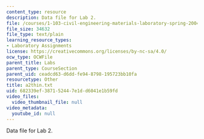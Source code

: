 ```yaml
---
content_type: resource
description: Data file for Lab 2.
file: /courses/1-103-civil-engineering-materials-laboratory-spring-2004/682339ef387152447e1dd6041e1b59fd_a2thin.txt
file_size: 34632
file_type: text/plain
learning_resource_types:
- Laboratory Assignments
license: https://creativecommons.org/licenses/by-nc-sa/4.0/
ocw_type: OCWFile
parent_title: Labs
parent_type: CourseSection
parent_uid: ceadcd63-d6dd-fe94-8798-195723bb10fa
resourcetype: Other
title: a2thin.txt
uid: 682339ef-3871-5244-7e1d-d6041e1b59fd
video_files:
  video_thumbnail_file: null
video_metadata:
  youtube_id: null
---
```

Data file for Lab 2.